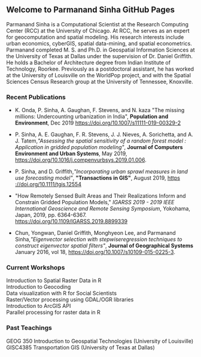 Welcome to Parmanand Sinha GitHub Pages
---------------------------------------

Parmanand Sinha is a Computational Scientist at the Research Computing Center
(RCC) at the University of Chicago. At RCC, he serves as an expert for
geocomputation and spatial modeling. His research interests include urban
economics, cyberGIS, spatial data-mining, and spatial econometrics. Parmanand
completed M. S. and Ph.D. in Geospatial Information Sciences at the University
of Texas at Dallas under the supervision of Dr. Daniel Griffith. He holds a
Bachelor of Architecture degree from Indian Institute of Technology, Roorkee.
Previously as a postdoctoral assistant, he has worked at the University of
Louisville on the WorldPop project, and with the Spatial Sciences Census
Research group at the University of Tennessee, Knoxville.

### Recent Publications

-   K. Onda, P. Sinha, A. Gaughan, F. Stevens, and N. kaza "The missing
    millions: Undercounting urbanization in India", **Population and
    Environment**, Dec 2019 <https://doi.org/10.1007/s11111-019-00329-2>

-   P. Sinha, A. E. Gaughan, F. R. Stevens, J. J. Nieves, A. Sorichetta, and A.
    J. Tatem,*"Assessing the spatial sensitivity of a random forest model :
    Application in gridded population modeling"*, **Journal of Computers
    Environment and Urban Systems**, May 2019,
    <https://doi.org/10.1016/j.compenvurbsys.2019.01.006>.

-   P. Sinha, and D. Griffith,*"Incorporating urban sprawl measures in land use
    forecasting model"*, **"Transactions in GIS"**, August 2019, [https
    ://doi.org/10.1111/tgis.12554](https%20:/doi.org/10.1111/tgis.12554)

-   "How Remotely Sensed Built Areas and Their Realizations Inform and Constrain
    Gridded Population Models," *IGARSS 2019 - 2019 IEEE International
    Geoscience and Remote Sensing Symposium*, Yokohama, Japan, 2019, pp.
    6364-6367. <https://doi.org/10.1109/IGARSS.2019.8899339>

-   Chun, Yongwan, Daniel Griffith, Monghyeon Lee, and Parmanand
    Sinha,*"Eigenvector selection with stepwiseregression techniques to
    construct eigenvector spatial filters"*, **Journal of Geographical Systems**
    January 2016, vol 18, <https://doi.org/10.1007/s10109-015-0225-3>.

### Current Workshops

Introduction to Spatial Raster Data in R  
Introduction to Geocoding  
Data visualization with R for Social Scientists  
Raster/Vector processing using GDAL/OGR libraries  
Introduction to ArcGIS API  
Parallel processing for raster data in R

### Past Teachings

GEOG 350 Introduction to Geospatial Technologies (University of Louisville)  
GISC4385 Transportation GIS (University of Texas at Dallas)
